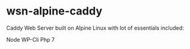 # wsn-alpine-caddy

Caddy Web Server built on Alpine Linux with lot of essentials included:

Node
WP-Cli
Php 7
